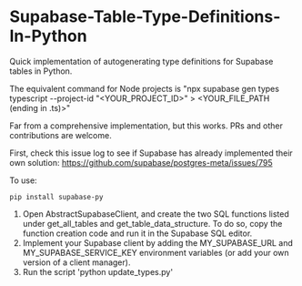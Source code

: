 # Supabase-Table-Type-Definitions-In-Python
Quick implementation of autogenerating type definitions for Supabase tables in Python.

The equivalent command for Node projects is "npx supabase gen types typescript --project-id \"<YOUR_PROJECT_ID>\" > <YOUR_FILE_PATH (ending in .ts)>"

Far from a comprehensive implementation, but this works. PRs and other contributions are welcome.

First, check this issue log to see if Supabase has already implemented their own solution: https://github.com/supabase/postgres-meta/issues/795 

To use:

```pip install supabase-py```

1. Open AbstractSupabaseClient, and create the two SQL functions listed under get_all_tables and get_table_data_structure. To do so, copy the function creation code and run it in the Supabase SQL editor.
2. Implement your Supabase client by adding the MY_SUPABASE_URL and MY_SUPABASE_SERVICE_KEY environment variables (or add your own version of a client manager).
3. Run the script 'python update_types.py'
